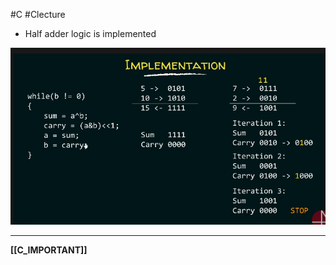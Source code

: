 #C #Clecture 
- Half adder logic is implemented

![Untitled|450](Untitled%204.png)

---
**[[C_IMPORTANT]]**
